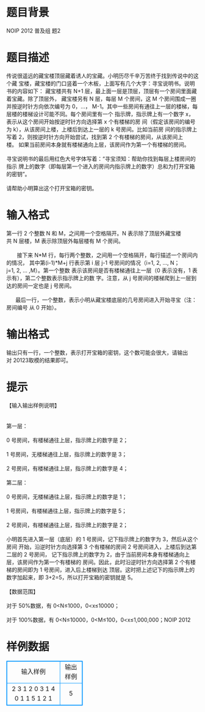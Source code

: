 # 

 
 # 题目背景 
NOIP&nbsp;2012&nbsp;普及组&nbsp;题2 

 
 # 题目描述 
传说很遥远的藏宝楼顶层藏着诱人的宝藏。小明历尽千辛万苦终于找到传说中的这个藏&nbsp;宝楼，藏宝楼的门口竖着一个木板，上面写有几个大字：寻宝说明书。说明书的内容如下：&nbsp;藏宝楼共有&nbsp;N+1&nbsp;层，最上面一层是顶层，顶层有一个房间里面藏着宝藏。除了顶层外，&nbsp;藏宝楼另有&nbsp;N&nbsp;层，每层&nbsp;M&nbsp;个房间，这&nbsp;M&nbsp;个房间围成一圈并按逆时针方向依次编号为&nbsp;0，…，&nbsp;M-1。其中一些房间有通往上一层的楼梯，每层楼的楼梯设计可能不同。每个房间里有一个&nbsp;指示牌，指示牌上有一个数字&nbsp;x，表示从这个房间开始按逆时针方向选择第&nbsp;x&nbsp;个有楼梯的房&nbsp;间（假定该房间的编号为&nbsp;k），从该房间上楼，上楼后到达上一层的&nbsp;k&nbsp;号房间。比如当前房&nbsp;间的指示牌上写着&nbsp;2，则按逆时针方向开始尝试，找到第&nbsp;2&nbsp;个有楼梯的房间，从该房间上楼。&nbsp;如果当前房间本身就有楼梯通向上层，该房间作为第一个有楼梯的房间。<br><br>寻宝说明书的最后用红色大号字体写着：“寻宝须知：帮助你找到每层上楼房间的指示&nbsp;牌上的数字（即每层第一个进入的房间内指示牌上的数字）总和为打开宝箱的密钥”。<br><br>请帮助小明算出这个打开宝箱的密钥。 

 
 # 输入格式 
第一行&nbsp;2&nbsp;个整数&nbsp;N&nbsp;和&nbsp;M，之间用一个空格隔开。N&nbsp;表示除了顶层外藏宝楼共&nbsp;N&nbsp;层楼，M&nbsp;表示除顶层外每层楼有&nbsp;M&nbsp;个房间。<br><br>&nbsp;&nbsp;&nbsp;&nbsp;&nbsp;&nbsp;&nbsp;接下来&nbsp;N*M&nbsp;行，每行两个整数，之间用一个空格隔开，每行描述一个房间内的情况，&nbsp;其中第(i-1)*M+j&nbsp;行表示第&nbsp;i&nbsp;层&nbsp;j-1&nbsp;号房间的情况（i=1,&nbsp;2,&nbsp;…,&nbsp;N；j=1,&nbsp;2,&nbsp;…&nbsp;,M）。第一个整数&nbsp;表示该房间是否有楼梯通往上一层（0&nbsp;表示没有，1&nbsp;表示有），第二个整数表示指示牌上的数&nbsp;字。注意，从&nbsp;j&nbsp;号房间的楼梯爬到上一层到达的房间一定也是&nbsp;j&nbsp;号房间。<br><br>&nbsp;&nbsp;&nbsp;&nbsp;&nbsp;&nbsp;最后一行，一个整数，表示小明从藏宝楼底层的几号房间进入开始寻宝（注：房间编号&nbsp;从&nbsp;0&nbsp;开始）。 

 
 # 输出格式 
输出只有一行，一个整数，表示打开宝箱的密钥，这个数可能会很大，请输出对&nbsp;20123取模的结果即可。 

 
 # 提示 
【输入输出样例说明】<br><br><br>第一层：<br><br>0&nbsp;号房间，有楼梯通往上层，指示牌上的数字是&nbsp;2；<br><br>1&nbsp;号房间，无楼梯通往上层，指示牌上的数字是&nbsp;3；<br><br>2&nbsp;号房间，有楼梯通往上层，指示牌上的数字是&nbsp;4；<br><br>第二层：<br><br>0&nbsp;号房间，无楼梯通往上层，指示牌上的数字是&nbsp;1；<br><br>1&nbsp;号房间，有楼梯通往上层，指示牌上的数字是&nbsp;5；<br><br>2&nbsp;号房间，有楼梯通往上层，指示牌上的数字是&nbsp;2；<br><br>小明首先进入第一层（底层）的&nbsp;1&nbsp;号房间，记下指示牌上的数字为&nbsp;3，然后从这个房间&nbsp;开始，沿逆时针方向选择第&nbsp;3&nbsp;个有楼梯的房间&nbsp;2&nbsp;号房间进入，上楼后到达第二层的&nbsp;2&nbsp;号房间，&nbsp;记下指示牌上的数字为&nbsp;2，由于当前房间本身有楼梯通向上层，该房间作为第一个有楼梯的&nbsp;房间。因此，此时沿逆时针方向选择第&nbsp;2&nbsp;个有楼梯的房间即为&nbsp;1&nbsp;号房间，进入后上楼梯到达&nbsp;顶层。这时把上述记下的指示牌上的数字加起来，即&nbsp;3+2=5，所以打开宝箱的密钥就是&nbsp;5。<br><br>【数据范围】<br><br>对于&nbsp;50%数据，有&nbsp;0&lt;N≤1000，0&lt;x≤10000；<br><br>对于&nbsp;100%数据，有&nbsp;0&lt;N≤10000，0&lt;M≤100，0&lt;x≤1,000,000；NOIP&nbsp;2012 
# 样例数据
<style>
        table,table tr th, table tr td { border:1px solid #0094ff; }
        table { width: 200px; min-height: 25px; line-height: 25px; text-align: center; border-collapse: collapse;}   
    </style>
<table>
	<tr>
		<td>输入样例</td>
		<td>输出样例</td>
	</tr>
<tr><td>2 3
1 2
0 3
1 4
0 1
1 5
1 2
1</td><td>5</td></tr></table>
